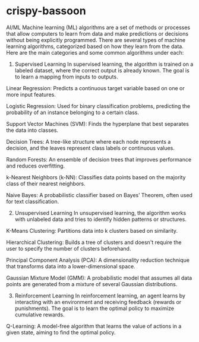# crispy-bassoon
AI/ML
Machine learning (ML) algorithms are a set of methods or processes that allow computers to learn from data and make predictions or decisions without being explicitly programmed. There are several types of machine learning algorithms, categorized based on how they learn from the data. Here are the main categories and some common algorithms under each:

1. Supervised Learning
In supervised learning, the algorithm is trained on a labeled dataset, where the correct output is already known. The goal is to learn a mapping from inputs to outputs.

Linear Regression: Predicts a continuous target variable based on one or more input features.

Logistic Regression: Used for binary classification problems, predicting the probability of an instance belonging to a certain class.

Support Vector Machines (SVM): Finds the hyperplane that best separates the data into classes.

Decision Trees: A tree-like structure where each node represents a decision, and the leaves represent class labels or continuous values.

Random Forests: An ensemble of decision trees that improves performance and reduces overfitting.

k-Nearest Neighbors (k-NN): Classifies data points based on the majority class of their nearest neighbors.

Naive Bayes: A probabilistic classifier based on Bayes’ Theorem, often used for text classification.

2. Unsupervised Learning
In unsupervised learning, the algorithm works with unlabeled data and tries to identify hidden patterns or structures.

K-Means Clustering: Partitions data into k clusters based on similarity.

Hierarchical Clustering: Builds a tree of clusters and doesn't require the user to specify the number of clusters beforehand.

Principal Component Analysis (PCA): A dimensionality reduction technique that transforms data into a lower-dimensional space.

Gaussian Mixture Model (GMM): A probabilistic model that assumes all data points are generated from a mixture of several Gaussian distributions.

3. Reinforcement Learning
In reinforcement learning, an agent learns by interacting with an environment and receiving feedback (rewards or punishments). The goal is to learn the optimal policy to maximize cumulative rewards.

Q-Learning: A model-free algorithm that learns the value of actions in a given state, aiming to find the optimal policy.


